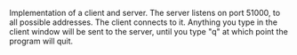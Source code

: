 
Implementation of a client and server.  The server listens on port 51000, to all
possible addresses.  The client connects to it.  Anything you type in the client
window will be sent to the server, until you type "q" at which point the program
will quit.